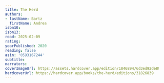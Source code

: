 ```yaml
---
title: The Herd
authors:
- lastName: Bartz
  firstName: Andrea
isbn10:
isbn13:
read: 2025-02-09
rating:
yearPublished: 2020
reading: false
asin: '0593167244'
subtitle:
narrators:
coverImageUrl: https://assets.hardcover.app/edition/1846894/6d3ed92de8971def2c94c8b8ce0c9054ba111aaa.jpeg
hardcoverUrl: https://hardcover.app/books/the-herd/editions/31826839
---
```

